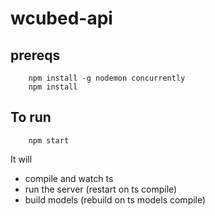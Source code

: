 # wcubed-api

## prereqs

```
    npm install -g nodemon concurrently
    npm install
```

## To run

```
    npm start
```
It will 
* compile and watch ts
* run the server (restart on ts compile)
* build models (rebuild on ts models compile)
